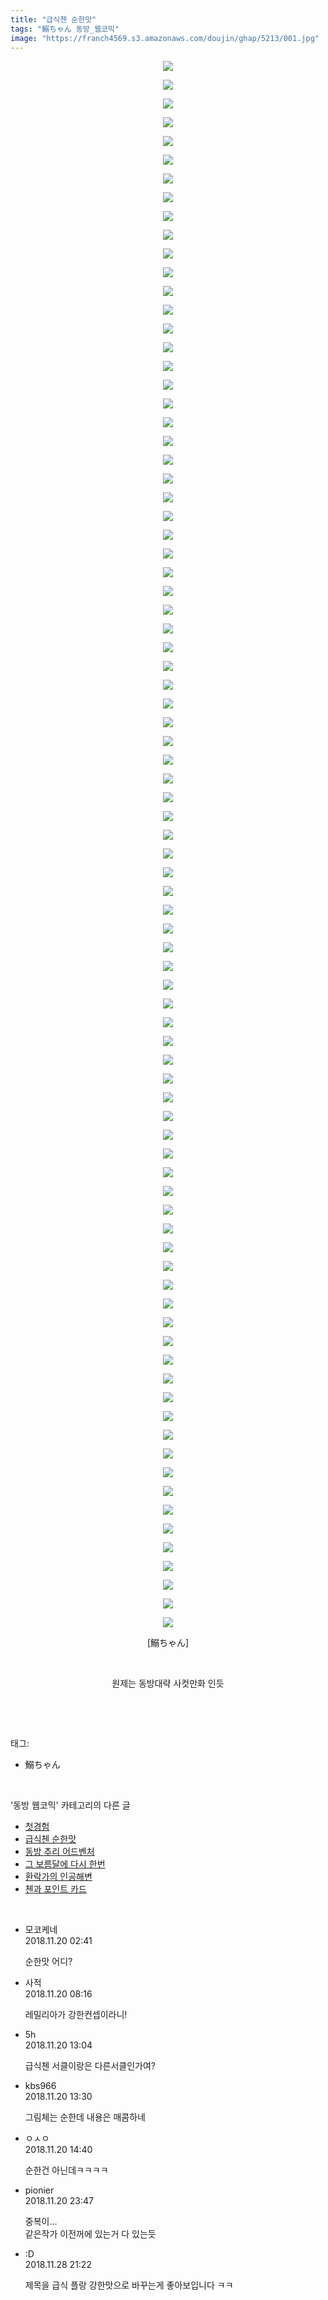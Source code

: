 ```yaml
---
title: "급식첸 순한맛"
tags: "鰯ちゃん 동방_웹코믹"
image: "https://franch4569.s3.amazonaws.com/doujin/ghap/5213/001.jpg"
---
```

<div class="article">
<p style="text-align: center; clear: none; float: none;"><img src="{{ site.imgserver2 }}/ghap/5213/001.jpg"/></p>
<p style="text-align: center; clear: none; float: none;"><img src="{{ site.imgserver2 }}/ghap/5213/002.jpg"/></p>
<p style="text-align: center; clear: none; float: none;"><img src="{{ site.imgserver2 }}/ghap/5213/003.jpg"/></p>
<p style="text-align: center; clear: none; float: none;"><img src="{{ site.imgserver2 }}/ghap/5213/004.jpg"/></p>
<p style="text-align: center; clear: none; float: none;"><img src="{{ site.imgserver2 }}/ghap/5213/005.jpg"/></p>
<p style="text-align: center; clear: none; float: none;"><img src="{{ site.imgserver2 }}/ghap/5213/006.jpg"/></p>
<p style="text-align: center; clear: none; float: none;"><img src="{{ site.imgserver2 }}/ghap/5213/007.jpg"/></p>
<p style="text-align: center; clear: none; float: none;"><img src="{{ site.imgserver2 }}/ghap/5213/008.jpg"/></p>
<p style="text-align: center; clear: none; float: none;"><img src="{{ site.imgserver2 }}/ghap/5213/009.jpg"/></p>
<p style="text-align: center; clear: none; float: none;"><img src="{{ site.imgserver2 }}/ghap/5213/010.jpg"/></p>
<p style="text-align: center; clear: none; float: none;"><img src="{{ site.imgserver2 }}/ghap/5213/011.jpg"/></p>
<p style="text-align: center; clear: none; float: none;"><img src="{{ site.imgserver2 }}/ghap/5213/012.jpg"/></p>
<p style="text-align: center; clear: none; float: none;"><img src="{{ site.imgserver2 }}/ghap/5213/013.jpg"/></p>
<p style="text-align: center; clear: none; float: none;"><img src="{{ site.imgserver2 }}/ghap/5213/014.jpg"/></p>
<p style="text-align: center; clear: none; float: none;"><img src="{{ site.imgserver2 }}/ghap/5213/015.jpg"/></p>
<p style="text-align: center; clear: none; float: none;"><img src="{{ site.imgserver2 }}/ghap/5213/016.jpg"/></p>
<p style="text-align: center; clear: none; float: none;"><img src="{{ site.imgserver2 }}/ghap/5213/017.jpg"/></p>
<p style="text-align: center; clear: none; float: none;"><img src="{{ site.imgserver2 }}/ghap/5213/018.jpg"/></p>
<p style="text-align: center; clear: none; float: none;"><img src="{{ site.imgserver2 }}/ghap/5213/019.jpg"/></p>
<p style="text-align: center; clear: none; float: none;"><img src="{{ site.imgserver2 }}/ghap/5213/020.jpg"/></p>
<p style="text-align: center; clear: none; float: none;"><img src="{{ site.imgserver2 }}/ghap/5213/021.jpg"/></p>
<p style="text-align: center; clear: none; float: none;"><img src="{{ site.imgserver2 }}/ghap/5213/022.jpg"/></p>
<p style="text-align: center; clear: none; float: none;"><img src="{{ site.imgserver2 }}/ghap/5213/023.jpg"/></p>
<p style="text-align: center; clear: none; float: none;"><img src="{{ site.imgserver2 }}/ghap/5213/024.jpg"/></p>
<p style="text-align: center; clear: none; float: none;"><img src="{{ site.imgserver2 }}/ghap/5213/025.jpg"/></p>
<p style="text-align: center; clear: none; float: none;"><img src="{{ site.imgserver2 }}/ghap/5213/026.jpg"/></p>
<p style="text-align: center; clear: none; float: none;"><img src="{{ site.imgserver2 }}/ghap/5213/027.jpg"/></p>
<p style="text-align: center; clear: none; float: none;"><img src="{{ site.imgserver2 }}/ghap/5213/028.jpg"/></p>
<p style="text-align: center; clear: none; float: none;"><img src="{{ site.imgserver2 }}/ghap/5213/029.jpg"/></p>
<p style="text-align: center; clear: none; float: none;"><img src="{{ site.imgserver2 }}/ghap/5213/030.jpg"/></p>
<p style="text-align: center; clear: none; float: none;"><img src="{{ site.imgserver2 }}/ghap/5213/031.jpg"/></p>
<p style="text-align: center; clear: none; float: none;"><img src="{{ site.imgserver2 }}/ghap/5213/032.jpg"/></p>
<p style="text-align: center; clear: none; float: none;"><img src="{{ site.imgserver2 }}/ghap/5213/033.jpg"/></p>
<p style="text-align: center; clear: none; float: none;"><img src="{{ site.imgserver2 }}/ghap/5213/034.jpg"/></p>
<p style="text-align: center; clear: none; float: none;"><img src="{{ site.imgserver2 }}/ghap/5213/035.jpg"/></p>
<p style="text-align: center; clear: none; float: none;"><img src="{{ site.imgserver2 }}/ghap/5213/036.jpg"/></p>
<p style="text-align: center; clear: none; float: none;"><img src="{{ site.imgserver2 }}/ghap/5213/037.jpg"/></p>
<p style="text-align: center; clear: none; float: none;"><img src="{{ site.imgserver2 }}/ghap/5213/038.jpg"/></p>
<p style="text-align: center; clear: none; float: none;"><img src="{{ site.imgserver2 }}/ghap/5213/039.jpg"/></p>
<p style="text-align: center; clear: none; float: none;"><img src="{{ site.imgserver2 }}/ghap/5213/040.jpg"/></p>
<p style="text-align: center; clear: none; float: none;"><img src="{{ site.imgserver2 }}/ghap/5213/041.jpg"/></p>
<p style="text-align: center; clear: none; float: none;"><img src="{{ site.imgserver2 }}/ghap/5213/042.jpg"/></p>
<p style="text-align: center; clear: none; float: none;"><img src="{{ site.imgserver2 }}/ghap/5213/043.jpg"/></p>
<p style="text-align: center; clear: none; float: none;"><img src="{{ site.imgserver2 }}/ghap/5213/044.jpg"/></p>
<p style="text-align: center; clear: none; float: none;"><img src="{{ site.imgserver2 }}/ghap/5213/045.jpg"/></p>
<p style="text-align: center; clear: none; float: none;"><img src="{{ site.imgserver2 }}/ghap/5213/046.jpg"/></p>
<p style="text-align: center; clear: none; float: none;"><img src="{{ site.imgserver2 }}/ghap/5213/047.jpg"/></p>
<p style="text-align: center; clear: none; float: none;"><img src="{{ site.imgserver2 }}/ghap/5213/048.jpg"/></p>
<p style="text-align: center; clear: none; float: none;"><img src="{{ site.imgserver2 }}/ghap/5213/049.jpg"/></p>
<p style="text-align: center; clear: none; float: none;"><img src="{{ site.imgserver2 }}/ghap/5213/050.jpg"/></p>
<p style="text-align: center; clear: none; float: none;"><img src="{{ site.imgserver2 }}/ghap/5213/051.jpg"/></p>
<p style="text-align: center; clear: none; float: none;"><img src="{{ site.imgserver2 }}/ghap/5213/052.jpg"/></p>
<p style="text-align: center; clear: none; float: none;"><img src="{{ site.imgserver2 }}/ghap/5213/053.jpg"/></p>
<p style="text-align: center; clear: none; float: none;"><img src="{{ site.imgserver2 }}/ghap/5213/054.jpg"/></p>
<p style="text-align: center; clear: none; float: none;"><img src="{{ site.imgserver2 }}/ghap/5213/055.jpg"/></p>
<p style="text-align: center; clear: none; float: none;"><img src="{{ site.imgserver2 }}/ghap/5213/056.jpg"/></p>
<p style="text-align: center; clear: none; float: none;"><img src="{{ site.imgserver2 }}/ghap/5213/057.jpg"/></p>
<p style="text-align: center; clear: none; float: none;"><img src="{{ site.imgserver2 }}/ghap/5213/058.jpg"/></p>
<p style="text-align: center; clear: none; float: none;"><img src="{{ site.imgserver2 }}/ghap/5213/059.jpg"/></p>
<p style="text-align: center; clear: none; float: none;"><img src="{{ site.imgserver2 }}/ghap/5213/060.jpg"/></p>
<p style="text-align: center; clear: none; float: none;"><img src="{{ site.imgserver2 }}/ghap/5213/061.jpg"/></p>
<p style="text-align: center; clear: none; float: none;"><img src="{{ site.imgserver2 }}/ghap/5213/062.jpg"/></p>
<p style="text-align: center; clear: none; float: none;"><img src="{{ site.imgserver2 }}/ghap/5213/063.jpg"/></p>
<p style="text-align: center; clear: none; float: none;"><img src="{{ site.imgserver2 }}/ghap/5213/064.jpg"/></p>
<p style="text-align: center; clear: none; float: none;"><img src="{{ site.imgserver2 }}/ghap/5213/065.jpg"/></p>
<p style="text-align: center; clear: none; float: none;"><img src="{{ site.imgserver2 }}/ghap/5213/066.jpg"/></p>
<p style="text-align: center; clear: none; float: none;"><img src="{{ site.imgserver2 }}/ghap/5213/067.jpg"/></p>
<p style="text-align: center; clear: none; float: none;"><img src="{{ site.imgserver2 }}/ghap/5213/068.jpg"/></p>
<p style="text-align: center; clear: none; float: none;"><img src="{{ site.imgserver2 }}/ghap/5213/069.jpg"/></p>
<p style="text-align: center; clear: none; float: none;"><img src="{{ site.imgserver2 }}/ghap/5213/070.jpg"/></p>
<p style="text-align: center; clear: none; float: none;"><img src="{{ site.imgserver2 }}/ghap/5213/071.jpg"/></p>
<p style="text-align: center; clear: none; float: none;"><img src="{{ site.imgserver2 }}/ghap/5213/072.jpg"/></p>
<p style="text-align: center; clear: none; float: none;"><img src="{{ site.imgserver2 }}/ghap/5213/073.jpg"/></p>
<p style="text-align: center; clear: none; float: none;"><img src="{{ site.imgserver2 }}/ghap/5213/074.jpg"/></p>
<p style="text-align: center; clear: none; float: none;"><img src="{{ site.imgserver2 }}/ghap/5213/075.jpg"/></p>
<p style="text-align: center; clear: none; float: none;"><img src="{{ site.imgserver2 }}/ghap/5213/076.jpg"/></p>
<p style="text-align: center; clear: none; float: none;"><img src="{{ site.imgserver2 }}/ghap/5213/077.jpg"/></p>
<p style="text-align: center; clear: none; float: none;"><img src="{{ site.imgserver2 }}/ghap/5213/078.jpg"/></p>
<p style="text-align: center; clear: none; float: none;"><img src="{{ site.imgserver2 }}/ghap/5213/079.jpg"/></p>
<p style="text-align: center; clear: none; float: none;"><img src="{{ site.imgserver2 }}/ghap/5213/080.jpg"/></p>
<p style="text-align: center; clear: none; float: none;"><img src="{{ site.imgserver2 }}/ghap/5213/081.jpg"/></p>
<p style="text-align: center; clear: none; float: none;"><img src="{{ site.imgserver2 }}/ghap/5213/082.jpg"/></p>
<p style="text-align: center; clear: none; float: none;"><img src="{{ site.imgserver2 }}/ghap/5213/083.jpg"/></p>
<p style="text-align: center; clear: none; float: none;"><img src="{{ site.imgserver2 }}/ghap/5213/084.jpg"/></p>
<p style="text-align: center; clear: none; float: none;">[鰯ちゃん]</p>
<p style="text-align: center; clear: none; float: none;"><br/></p>
<p style="text-align: center; clear: none; float: none;">원제는 동방대략 사컷만화 인듯</p>
<p><br/></p>
</div><br/>
<div class="tagTrail">
<p>태그: </p>
<ul>
<li>鰯ちゃん</li>
</ul>
</div><br/>
<div class="another">
<p>'동방 웹코믹' 카테고리의 다른 글</p>
<ul>
<li><a href="/ghap_5270">첫경험</a></li>
<li><a href="/ghap_5213">급식첸 순한맛</a></li>
<li><a href="/ghap_5207">동방 추리 어드벤처</a></li>
<li><a href="/ghap_5206">그 보름달에 다시 한번</a></li>
<li><a href="/ghap_5205">환락가의 인공해변</a></li>
<li><a href="/ghap_5204">첸과 포인트 카드</a></li>
</ul>
</div><br/>
<div class="cb_module cb_fluid">
<div class="cb_wrt cb_profile">
<div class="comment">
<ul>
<li class="cb_thumb_off" id="comment15375524">
<div class="cb_comment_area">
<div class="cb_info_area">
<div class="cb_section">
<span class="cb_nick_name">모코케네</span>
</div>
<div class="cb_section">
<span class="cb_date">2018.11.20 02:41 </span>
</div>
</div>
<div class="cb_dsc_comment">
<p class="cb_dsc">
											순한맛 어디?
										</p>
</div>
</div></li>
<li class="cb_thumb_off" id="comment15375640">
<div class="cb_comment_area">
<div class="cb_info_area">
<div class="cb_section">
<span class="cb_nick_name">사적</span>
</div>
<div class="cb_section">
<span class="cb_date">2018.11.20 08:16 </span>
</div>
</div>
<div class="cb_dsc_comment">
<p class="cb_dsc">
											레밀리아가 강한컨셉이라니!
										</p>
</div>
</div></li>
<li class="cb_thumb_off" id="comment15375711">
<div class="cb_comment_area">
<div class="cb_info_area">
<div class="cb_section">
<span class="cb_nick_name">5h</span>
</div>
<div class="cb_section">
<span class="cb_date">2018.11.20 13:04 </span>
</div>
</div>
<div class="cb_dsc_comment">
<p class="cb_dsc">
											급식첸 서클이랑은 다른서클인가여?
										</p>
</div>
</div></li>
<li class="cb_thumb_off" id="comment15375723">
<div class="cb_comment_area">
<div class="cb_info_area">
<div class="cb_section">
<span class="cb_nick_name">kbs966</span>
</div>
<div class="cb_section">
<span class="cb_date">2018.11.20 13:30 </span>
</div>
</div>
<div class="cb_dsc_comment">
<p class="cb_dsc">
											그림체는 순한데 내용은 매콤하네
										</p>
</div>
</div></li>
<li class="cb_thumb_off" id="comment15375741">
<div class="cb_comment_area">
<div class="cb_info_area">
<div class="cb_section">
<span class="cb_nick_name">ㅇㅅㅇ</span>
</div>
<div class="cb_section">
<span class="cb_date">2018.11.20 14:40 </span>
</div>
</div>
<div class="cb_dsc_comment">
<p class="cb_dsc">
											순한건 아닌데ㅋㅋㅋㅋ
										</p>
</div>
</div></li>
<li class="cb_thumb_off" id="comment15375992">
<div class="cb_comment_area">
<div class="cb_info_area">
<div class="cb_section">
<span class="cb_nick_name">pionier</span>
</div>
<div class="cb_section">
<span class="cb_date">2018.11.20 23:47 </span>
</div>
</div>
<div class="cb_dsc_comment">
<p class="cb_dsc">
											중복이...<br/>
같은작가 이전꺼에 있는거 다 있는듯
										</p>
</div>
</div></li>
<li class="cb_thumb_off" id="comment15379678">
<div class="cb_comment_area">
<div class="cb_info_area">
<div class="cb_section">
<span class="cb_nick_name">:D</span>
</div>
<div class="cb_section">
<span class="cb_date">2018.11.28 21:22 </span>
</div>
</div>
<div class="cb_dsc_comment">
<p class="cb_dsc">
											제목을 급식 플랑 강한맛으로 바꾸는게 좋아보입니다 ㅋㅋ
										</p>
</div>
</div></li>
</ul>
</div>
</div><!-- commentList close -->
</div><br/>
